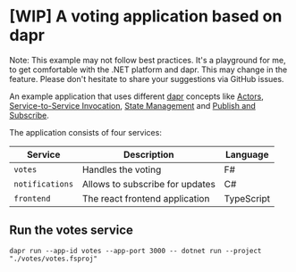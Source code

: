 # [WIP] A voting application based on dapr

Note: This example may not follow best practices. It's a playground for me, to get comfortable with the .NET platform
and dapr. This may change in the feature. Please don't hesitate to share your suggestions via GitHub issues.

An example application that uses different [dapr] concepts like [Actors], [Service-to-Service Invocation],
[State Management] and [Publish and Subscribe].

The application consists of four services:

| Service           | Description                     | Language   |
| ----------------- | ------------------------------- | ---------- |
| `votes`           | Handles the voting              | F#         |
| `notifications`   | Allows to subscribe for updates | C#         |
| `frontend`        | The react frontend application  | TypeScript |

[dapr]: https://dapr.io/
[Actors]: https://github.com/dapr/docs/blob/master/concepts/actors/README.md
[Service-to-Service Invocation]: https://github.com/dapr/docs/blob/master/concepts/service-invocation/README.md
[State Management]: https://github.com/dapr/docs/blob/master/concepts/state-management/README.md
[Publish and Subscribe]: https://github.com/dapr/docs/blob/master/concepts/publish-subscribe-messaging/README.md


## Run the votes service

```
dapr run --app-id votes --app-port 3000 -- dotnet run --project "./votes/votes.fsproj"
```
